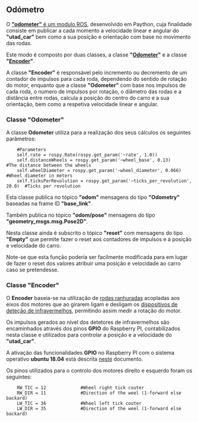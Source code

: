 ## Odómetro

O [__"odometer"__ é um modulo ROS](../ROS/catkin_ws/src/utad_car_core/nodes/odometer), desenvolvido em Paython, cuja finalidade consiste em publicar a cada momento a velocidade linear e angular do __"utad_car"__ bem como a sua posição e orientação com base no movimento das rodas.

Este modo é composto por duas classes, a classe __"[Odometer](#Classe-Odometer)"__ e a classe __"[Encoder](#Classe-Encoder)"__.

A classe __"Encoder"__ é responsável pelo incremento ou decremento de um contador de impulsos para cada roda, dependendo do sentido de rotação do motor, enquanto que a classe __"Odometer"__ com base nos impulsos de cada roda, o numero de impulsos por rotação, o diâmetro das rodas e a distância entre rodas, calcula a posição do centro do carro e a sua orientação, bem como a respetiva velocidade linear e angular.

### Classe "Odometer"
A classe __Odometer__ utiliza para a realização dos seus cálculos os seguintes parâmetros:

        #Parameters
        self.rate = rospy.Rate(rospy.get_param('~rate', 1.0))
        self.distanceWheels = rospy.get_param('~wheel_base', 0.13)                #The distance between the wheels 
        self.wheelDiameter = rospy.get_param('~wheel_diameter', 0.066)            #Wheel diameter in meters
        self.ticksPerRevolution = rospy.get_param('~ticks_per_revolution', 20.0)  #Ticks per revolution

Esta classe publica no tópico __"odom"__ mensagens do tipo __"Odometry"__ baseadas na frame ID __"base_link"__.

Também publica no tópico __"odom/pose"__ mensagens do tipo __"geometry_msgs.msg.Pose2D"__.

Nesta classe ainda é subscrito o tópico __"reset"__ com mensagens do tipo __"Empty"__ que permite fazer o reset aos contadores de impulsos e á posição e velocidade do carro.

Note-se que esta função poderia ser facilmente modificada para em lugar de fazer o reset dos valores atribuir uma posição e velocidade ao carro caso se pretendesse.

### Classe "Encoder"

O __Encoder__ baseia-se na utilização de [rodas ranhuradas](./Roda%20ranhurada%20para%20odómetro.md) acopladas aos eixos dos motores que ao girarem ligam e desligam os [dispositivos de deteção de infravermelhos](./Detetor%20de%20velocidade%20por%20Infravermelhos.md), permitindo assim medir a rotação do motor.

Os impulsos gerados ao nível dos detetores de infravermelhos são encaminhados através dos pinos __GPIO__ do Raspberry PI, contabilizados nesta classe e utilizados para controlar a posição e a velocidade do __"utad_car"__.

A ativação das funcionalidades __GPIO__ no Raspberry PI com o sistema operativo __ubuntu 18.04__ está descrita [neste](./Controlo%20dos%20Motores%20de%20tração.md#configuração-do-sistema-operativo-para-aceder-às-ligações-i2c-spi-e-gpio) documento.

Os pinos utilizados para o controlo dos motores direito e esquerdo foram os seguintes:

        RW_TIC = 12             #Wheel right tick couter
        RW_DIR = 11             #Direction of the weel (1-forward else backard)
        LW_TIC = 36             #Wheel left tick couter
        LW_DIR = 35             #Direction of the weel (1-forward else backard)




